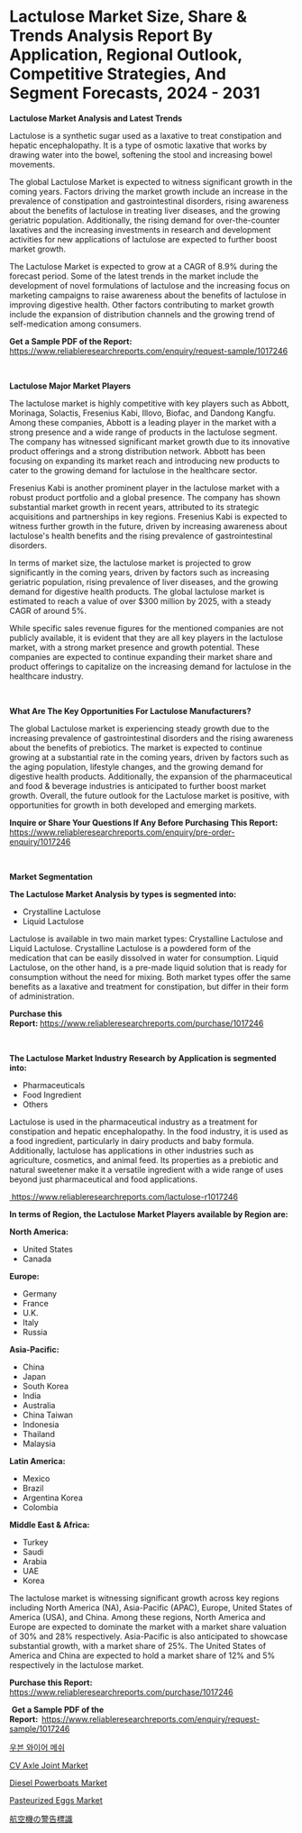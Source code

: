 <p><h1>Lactulose Market Size, Share & Trends Analysis Report By Application, Regional Outlook, Competitive Strategies, And Segment Forecasts, 2024 - 2031</h1></p><p><strong>Lactulose Market Analysis and Latest Trends</strong></p>
<p><p>Lactulose is a synthetic sugar used as a laxative to treat constipation and hepatic encephalopathy. It is a type of osmotic laxative that works by drawing water into the bowel, softening the stool and increasing bowel movements.</p><p>The global Lactulose Market is expected to witness significant growth in the coming years. Factors driving the market growth include an increase in the prevalence of constipation and gastrointestinal disorders, rising awareness about the benefits of lactulose in treating liver diseases, and the growing geriatric population. Additionally, the rising demand for over-the-counter laxatives and the increasing investments in research and development activities for new applications of lactulose are expected to further boost market growth.</p><p>The Lactulose Market is expected to grow at a CAGR of 8.9% during the forecast period. Some of the latest trends in the market include the development of novel formulations of lactulose and the increasing focus on marketing campaigns to raise awareness about the benefits of lactulose in improving digestive health. Other factors contributing to market growth include the expansion of distribution channels and the growing trend of self-medication among consumers.</p></p>
<p><strong>Get a Sample PDF of the Report:&nbsp;</strong> <a href="https://www.reliableresearchreports.com/enquiry/request-sample/1017246">https://www.reliableresearchreports.com/enquiry/request-sample/1017246</a></p>
<p>&nbsp;</p>
<p><strong>Lactulose Major Market Players</strong></p>
<p><p>The lactulose market is highly competitive with key players such as Abbott, Morinaga, Solactis, Fresenius Kabi, Illovo, Biofac, and Dandong Kangfu. Among these companies, Abbott is a leading player in the market with a strong presence and a wide range of products in the lactulose segment. The company has witnessed significant market growth due to its innovative product offerings and a strong distribution network. Abbott has been focusing on expanding its market reach and introducing new products to cater to the growing demand for lactulose in the healthcare sector.</p><p>Fresenius Kabi is another prominent player in the lactulose market with a robust product portfolio and a global presence. The company has shown substantial market growth in recent years, attributed to its strategic acquisitions and partnerships in key regions. Fresenius Kabi is expected to witness further growth in the future, driven by increasing awareness about lactulose's health benefits and the rising prevalence of gastrointestinal disorders.</p><p>In terms of market size, the lactulose market is projected to grow significantly in the coming years, driven by factors such as increasing geriatric population, rising prevalence of liver diseases, and the growing demand for digestive health products. The global lactulose market is estimated to reach a value of over $300 million by 2025, with a steady CAGR of around 5%.</p><p>While specific sales revenue figures for the mentioned companies are not publicly available, it is evident that they are all key players in the lactulose market, with a strong market presence and growth potential. These companies are expected to continue expanding their market share and product offerings to capitalize on the increasing demand for lactulose in the healthcare industry.</p></p>
<p>&nbsp;</p>
<p><strong>What Are The Key Opportunities For Lactulose Manufacturers?</strong></p>
<p><p>The global Lactulose market is experiencing steady growth due to the increasing prevalence of gastrointestinal disorders and the rising awareness about the benefits of prebiotics. The market is expected to continue growing at a substantial rate in the coming years, driven by factors such as the aging population, lifestyle changes, and the growing demand for digestive health products. Additionally, the expansion of the pharmaceutical and food & beverage industries is anticipated to further boost market growth. Overall, the future outlook for the Lactulose market is positive, with opportunities for growth in both developed and emerging markets.</p></p>
<p><strong>Inquire or Share Your Questions If Any Before Purchasing This Report:</strong> <a href="https://www.reliableresearchreports.com/enquiry/pre-order-enquiry/1017246">https://www.reliableresearchreports.com/enquiry/pre-order-enquiry/1017246</a></p>
<p>&nbsp;</p>
<p><strong>Market Segmentation</strong></p>
<p><strong>The Lactulose Market Analysis by types is segmented into:</strong></p>
<p><ul><li>Crystalline Lactulose</li><li>Liquid Lactulose</li></ul></p>
<p><p>Lactulose is available in two main market types: Crystalline Lactulose and Liquid Lactulose. Crystalline Lactulose is a powdered form of the medication that can be easily dissolved in water for consumption. Liquid Lactulose, on the other hand, is a pre-made liquid solution that is ready for consumption without the need for mixing. Both market types offer the same benefits as a laxative and treatment for constipation, but differ in their form of administration.</p></p>
<p><strong>Purchase this Report:&nbsp;</strong><a href="https://www.reliableresearchreports.com/purchase/1017246">https://www.reliableresearchreports.com/purchase/1017246</a></p>
<p>&nbsp;</p>
<p><strong>The Lactulose Market Industry Research by Application is segmented into:</strong></p>
<p><ul><li>Pharmaceuticals</li><li>Food Ingredient</li><li>Others</li></ul></p>
<p><p>Lactulose is used in the pharmaceutical industry as a treatment for constipation and hepatic encephalopathy. In the food industry, it is used as a food ingredient, particularly in dairy products and baby formula. Additionally, lactulose has applications in other industries such as agriculture, cosmetics, and animal feed. Its properties as a prebiotic and natural sweetener make it a versatile ingredient with a wide range of uses beyond just pharmaceutical and food applications.</p></p>
<p><a href="https://www.reliableresearchreports.com/lactulose-r1017246">&nbsp;https://www.reliableresearchreports.com/lactulose-r1017246</a></p>
<p><strong>In terms of Region, the Lactulose Market Players available by Region are:</strong></p>
<p>
    <p> <strong> North America: </strong>
        <ul>
            <li>United States</li>
            <li>Canada</li>
        </ul>
        </p> 
    <p> <strong> Europe: </strong>
        <ul>
            <li>Germany</li>
            <li>France</li>
            <li>U.K.</li>
            <li>Italy</li>
            <li>Russia</li>
        </ul>
        </p> 
    <p> <strong> Asia-Pacific: </strong>
        <ul>
            <li>China</li>
            <li>Japan</li>
            <li>South Korea</li>
            <li>India</li>
            <li>Australia</li>
            <li>China Taiwan</li>
            <li>Indonesia</li>
            <li>Thailand</li>
            <li>Malaysia</li>
        </ul>
        </p> 
    <p> <strong> Latin America: </strong>
        <ul>
            <li>Mexico</li>
            <li>Brazil</li>
            <li>Argentina Korea</li>
            <li>Colombia</li>
        </ul>
        </p> 
    <p> <strong> Middle East & Africa: </strong>
        <ul>
            <li>Turkey</li>
            <li>Saudi</li>
            <li>Arabia</li>
            <li>UAE</li>
            <li>Korea</li>
        </ul>
    </p>
    </p>
<p><p>The lactulose market is witnessing significant growth across key regions including North America (NA), Asia-Pacific (APAC), Europe, United States of America (USA), and China. Among these regions, North America and Europe are expected to dominate the market with a market share valuation of 30% and 28% respectively. Asia-Pacific is also anticipated to showcase substantial growth, with a market share of 25%. The United States of America and China are expected to hold a market share of 12% and 5% respectively in the lactulose market.</p></p>
<p><strong>Purchase this Report: </strong><a href="https://www.reliableresearchreports.com/purchase/1017246">https://www.reliableresearchreports.com/purchase/1017246</a></p>
<p>&nbsp;<strong>Get a Sample PDF of the Report:&nbsp;&nbsp;</strong><a href="https://www.reliableresearchreports.com/enquiry/request-sample/1017246">https://www.reliableresearchreports.com/enquiry/request-sample/1017246</a></p>
<p><strong></strong></p>
<p><p><a href="https://github.com/GabrielBlanda5656/Market-Research-Report-List-1/blob/main/484054517521.md">우븐 와이어 메쉬</a></p><p><a href="https://www.linkedin.com/pulse/cv-axle-joint-market-insights-players-forecast-till-2031-insightra-j2xzf?trackingId=a6AEssOfHYzvKIb1%2BbP4qw%3D%3D">CV Axle Joint Market</a></p><p><a href="https://www.linkedin.com/pulse/diesel-powerboats-market-comprehensive-report-its-share-amp-growth-no5qf?trackingId=eWGS2GPSAR0vCJwpD7FBGQ%3D%3D">Diesel Powerboats Market</a></p><p><a href="https://github.com/Hazelklievgspy6vdcsmu106w/Market-Research-Report-List-1/blob/main/pasteurized-eggs-market.md">Pasteurized Eggs Market</a></p><p><a href="https://github.com/EstelWisozk1/Market-Research-Report-List-1/blob/main/445972318778.md">航空機の警告標識</a></p></p>